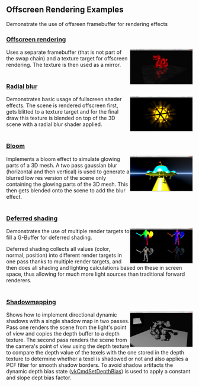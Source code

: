 ## Offscreen Rendering Examples

Demonstrate the use of offsreen framebuffer for rendering effects

### [Offscreen rendering](examples/offscreen/offscreen.cpp)
<img src="./documentation/screenshots/basic_offscreen.png" height="96px" align="right">

Uses a separate framebuffer (that is not part of the swap chain) and a texture 
target for offscreen rendering. The texture is then used as a mirror.
<br><br>

### [Radial blur](examples/radialblur/radialblur.cpp)
<img src="./documentation/screenshots/radial_blur.png" height="96px" align="right">

Demonstrates basic usage of fullscreen shader effects. The scene is rendered 
offscreen first, gets blitted to a texture target and for the final draw this 
texture is blended on top of the 3D scene with a radial blur shader applied.
<br><br>

### [Bloom](examples/bloom/bloom.cpp)
<img src="./documentation/screenshots/bloom.png" height="96px" align="right">

Implements a bloom effect to simulate glowing parts of a 3D mesh. A two pass 
gaussian blur (horizontal and then vertical) is used to generate a blurred low res 
version of the scene only containing the glowing parts of the 3D mesh. This then 
gets blended onto the scene to add the blur effect.
<br><br>

### [Deferred shading](examples/deferred/deferred.cpp)
<img src="./documentation/screenshots/deferred_shading.png" height="96px" align="right">

Demonstrates the use of multiple render targets to fill a G-Buffer for deferred 
shading.

Deferred shading collects all values (color, normal, position) into different render 
targets in one pass thanks to multiple render targets, and then does all shading and 
lighting calculations based on these in screen space, thus allowing for much more 
light sources than traditional forward renderers.
<br><br>

### [Shadowmapping](examples/shadowmapping/shadowmapping.cpp)
<img src="./documentation/screenshots/shadowmapping.png" height="96px" align="right">

Shows how to implement directional dynamic shadows with a single shadow map in two passes. Pass one renders the scene from the light's point of view and copies the depth buffer to a depth texture.
The second pass renders the scene from the camera's point of view using the depth texture to compare the depth value of the texels with the one stored in the depth texture to determine whether a texel is shadowed or not and also applies a PCF filter for smooth shadow borders.
To avoid shadow artifacts the dynamic depth bias state ([vkCmdSetDepthBias](https://www.khronos.org/registry/vulkan/specs/1.0/man/html/vkCmdSetDepthBias.html)) is used to apply a constant and slope dept bias factor.

<br><br>

